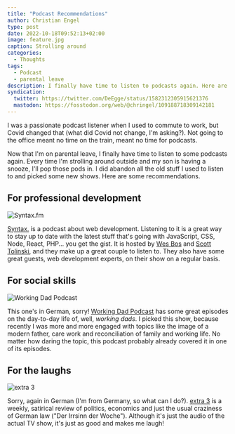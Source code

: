 ```yaml
---
title: "Podcast Recommendations"
author: Christian Engel
type: post
date: 2022-10-18T09:52:13+02:00
image: feature.jpg
caption: Strolling around
categories:
  - Thoughts
tags:
  - Podcast
  - parental leave
description: I finally have time to listen to podcasts again. Here are some recommendations.
syndication:
  twitter: https://twitter.com/DeEgge/status/1582312305915621376
  mastodon: https://fosstodon.org/web/@chringel/109188718309142181
---
```


I was a passionate podcast listener when I used to commute to work, but Covid changed that (what did Covid not change, I'm asking?). Not going to the office meant no time on the train, meant no time for podcasts.

Now that I'm on parental leave, I finally have time to listen to some podcasts again. Every time I'm strolling around outside and my son is having a snooze, I'll pop those pods in. I did abandon all the old stuff I used to listen to and picked some new shows. Here are some recommendations.

## For professional development

![Syntax.fm](https://syntax.fm/static/logo.png "Syntax.fm")

[Syntax.](https://syntax.fm/) is a podcast about web development. Listening to it is a great way to stay up to date with the latest stuff that's going with JavaScript, CSS, Node, React, PHP... you get the gist. It is hosted by [Wes Bos](https://twitter.com/wesbos) and [Scott Tolinski](https://twitter.com/stolinski), and they make up a great couple to listen to. They also have some great guests, web development experts, on their show on a regular basis.

## For social skills

![Working Dad Podcast](https://is4-ssl.mzstatic.com/image/thumb/Podcasts115/v4/aa/79/bc/aa79bc84-9e7d-9588-bffb-9b5739302f3d/mza_3296666353551736317.jpg/536x0w.webp "Working Dad Podcast")

This one's in German, sorry! [Working Dad Podcast](https://workingdad.podigee.io/) has some great episodes on the day-to-day life of, well, _working dads_. I picked this show, because recently I was more and more engaged with topics like the image of a modern father, care work and reconciliation of family and working life. No matter how daring the topic, this podcast probably already covered it in one of its episodes.

## For the laughs

![extra 3](https://is5-ssl.mzstatic.com/image/thumb/Podcasts122/v4/f2/e8/f4/f2e8f42b-86e6-31ff-51c5-3f5a2a83e7c6/mza_15698983545999450219.jpg/536x0w.webp "extra 3")

Sorry, again in German (I'm from Germany, so what can I do?). [extra 3](https://www.ndr.de/fernsehen/sendungen/extra_3/video-podcast/index.html) is a weekly, satirical review of politics, economics and just the usual craziness of German law ("Der Irrsinn der Woche"). Although it's just the audio of the actual TV show, it's just as good and makes me laugh!

